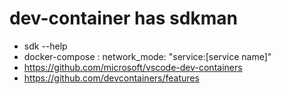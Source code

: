 # dev-container has sdkman
- sdk --help
- docker-compose : network_mode: "service:[service name]"
- https://github.com/microsoft/vscode-dev-containers
- https://github.com/devcontainers/features